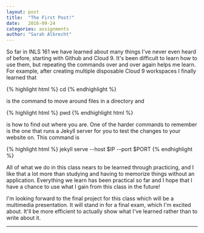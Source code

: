```yaml
---
layout: post
title:  "The First Post!"
date:   2016-09-24
categories: assignments
author: "Sarah Albrecht"
---
```


So far in INLS 161 we have learned about many things I've never even heard of
before, starting with Github and Cloud 9. It's been difficult to learn how to 
use them, but repeating the commands over and over again helps me learn. For 
example, after creating multiple disposable Cloud 9 workspaces I finally learned
that 

{% highlight html %}
 cd 
{% endhighlight %}

is the command to move around files in a directory and

{% highlight html %}
pwd 
{% endhighlight html %}

is how to find out where you are.  One of the harder commands to remember is the
one that runs a Jekyll server for you to test the changes to your website on.
This command is

{% highlight html %}
jekyll serve --host $IP --port $PORT
{% endhighlight %}

All of what we do in this class nears to be learned through practicing, and I 
like that a lot more than studying and having to memorize things without an 
application. Everything we learn has been practical so far and I hope that I 
have a chance to use what I gain from this class in the future!

I'm looking forward to the final project for this class which will be a 
multimedia presentation. It will stand in for a final exam, which I'm excited 
about. It'll be more efficient to actually show what I've learned rather than to
write about it.

---


